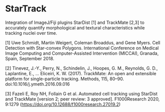# StarTrack
Integration of ImageJ/Fiji plugins StarDist [1] and TrackMate [2,3] to accurately quantify morphological and textural characteristics while tracking nuclei over time.

[1] Uwe Schmidt, Martin Weigert, Coleman Broaddus, and Gene Myers. Cell Detection with Star-convex Polygons. International Conference on Medical Image Computing and Computer-Assisted Intervention (MICCAI), Granada, Spain, September 2018.

[2] Tinevez, J.-Y., Perry, N., Schindelin, J., Hoopes, G. M., Reynolds, G. D., Laplantine, E., … Eliceiri, K. W. (2017). TrackMate: An open and extensible platform for single-particle tracking. Methods, 115, 80–90. doi:10.1016/j.ymeth.2016.09.016

[3] Fazeli E, Roy NH, Follain G et al. Automated cell tracking using StarDist and TrackMate [version 2; peer review: 3 approved]. F1000Research 2020, 9:1279 (https://doi.org/10.12688/f1000research.27019.2)
